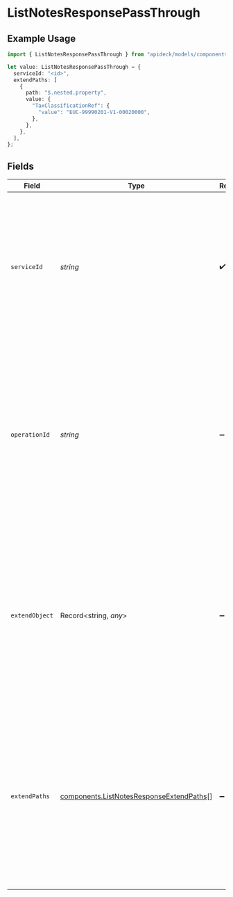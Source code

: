 # ListNotesResponsePassThrough

## Example Usage

```typescript
import { ListNotesResponsePassThrough } from "apideck/models/components";

let value: ListNotesResponsePassThrough = {
  serviceId: "<id>",
  extendPaths: [
    {
      path: "$.nested.property",
      value: {
        "TaxClassificationRef": {
          "value": "EUC-99990201-V1-00020000",
        },
      },
    },
  ],
};
```

## Fields

| Field                                                                                                                                                                                                                         | Type                                                                                                                                                                                                                          | Required                                                                                                                                                                                                                      | Description                                                                                                                                                                                                                   |
| ----------------------------------------------------------------------------------------------------------------------------------------------------------------------------------------------------------------------------- | ----------------------------------------------------------------------------------------------------------------------------------------------------------------------------------------------------------------------------- | ----------------------------------------------------------------------------------------------------------------------------------------------------------------------------------------------------------------------------- | ----------------------------------------------------------------------------------------------------------------------------------------------------------------------------------------------------------------------------- |
| `serviceId`                                                                                                                                                                                                                   | *string*                                                                                                                                                                                                                      | :heavy_check_mark:                                                                                                                                                                                                            | A string identifier for the service to which the pass_through data should be applied. This ensures that the custom data is correctly routed to the appropriate service during the retrieval of notes.                         |
| `operationId`                                                                                                                                                                                                                 | *string*                                                                                                                                                                                                                      | :heavy_minus_sign:                                                                                                                                                                                                            | An optional string identifier for a specific workflow operation. This is useful when the retrieval of notes involves multiple downstream requests, allowing for precise tracking and application of the pass_through data.    |
| `extendObject`                                                                                                                                                                                                                | Record<string, *any*>                                                                                                                                                                                                         | :heavy_minus_sign:                                                                                                                                                                                                            | An object that allows for direct extension with any properties. This flexible structure supports the inclusion of additional data fields that may be necessary for specific service integrations when retrieving notes.       |
| `extendPaths`                                                                                                                                                                                                                 | [components.ListNotesResponseExtendPaths](../../models/components/listnotesresponseextendpaths.md)[]                                                                                                                          | :heavy_minus_sign:                                                                                                                                                                                                            | An array of objects used for structured data modifications via paths. This property enables precise alterations to the data structure, facilitating advanced customization and integration capabilities when accessing notes. |